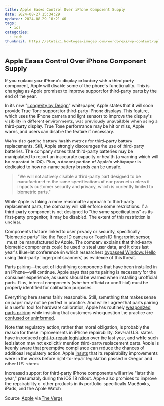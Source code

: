 ```yaml
---
title: Apple Eases Control Over iPhone Component Supply
date: 2024-08-27 15:34:29
updated: 2024-08-29 10:21:46
tags:
  - ios
categories:
  - tech
thumbnail: https://static1.howtogeekimages.com/wordpress/wp-content/uploads/2024/06/52422415722_9d846c78fe_o.jpg
---
```


## Apple Eases Control Over iPhone Component Supply

If you replace your iPhone's display or battery with a third-party component, Apple will disable some of the phone's functionality. This is changing as Apple promises to improve support for third-party parts by the end of the year.

 In its new "[Longevity by Design](https://support.apple.com/content/dam/edam/applecare/images/en%5FUS/otherassets/programs/Longevity%5Fby%5FDesign.pdf)" whitepaper, Apple states that it will soon provide True Tone support for third-party iPhone displays. This feature, which uses the iPhone camera and light sensors to improve the display's visibility in different environments, was previously unavailable when using a third-party display. True Tone performance may be hit or miss, Apple warns, and users can disable the feature if necessary.

 We're also getting battery health metrics for third-party battery replacements. Still, Apple strongly discourages the use of third-party batteries. The company states that third-party batteries may be manipulated to report an inaccurate capacity or health (a warning which will be repeated in iOS). Plus, a decent portion of Apple's whitepaper is dedicated to how no-name battery brands can be unsafe.

> "We will not actively disable a third-party part designed to be manufactured to the same specifications of our products unless it impacts customer security and privacy, which is currently limited to biometric parts."

 While Apple is taking a more reasonable approach to third-party replacement parts, the company will still enforce some restrictions. If a third-party component is not designed to "the same specifications" as its first-party progenitor, it may be disabled. The extent of this restriction is unclear.

 Components that are linked to user privacy or security, specifically "biometric parts" like the Face ID camera or Touch ID fingerprint sensor, _must_be manufactured by Apple. The company explains that third-party biometric components could be used to steal user data, and it cites last year's BlueHat conference (in which researchers [bypassed Windows Hello](https://hardware-help.techidaily.com/get-the-newest-realtek-device-driver-software-for-windows-11-systems/) using third-party fingerprint scanners) as evidence of this threat.

 Parts pairing—the act of identifying components that have been installed in an iPhone—will continue. Apple says that parts pairing is necessary for the consumer experience, as users should be warned when installing unofficial parts. Plus, internal components (whether official or unofficial) must be properly identified for calibration purposes.

 Everything here seems fairly reasonable. Still, something that makes sense on paper may not be perfect in practice. And while I agree that parts pairing is a useful tool for hardware calibration, Apple has routinely [weaponized parts pairing](https://www.ifixit.com/News/69320/how-parts-pairing-kills-independent-repair) while insisting that customers who question the practice are [confused or uninformed](https://www.imore.com/iphone/iphone-parts-pairing-doesnt-block-third-party-parts-from-working-apple-hardware-chief-argues-as-he-defends-the-controversial-process).

 Note that regulatory action, rather than moral obligation, is probably the reason for these improvements in iPhone repairability. Several U.S. states have introduced [right-to-repair legislation](https://network-issues.techidaily.com/quick-fix-for-win11-screen-glitches/) over the last year, and while such legislation may not explicitly mention third-party replacement parts, Apple is keenly aware that preemptive compliance can reduce the chances of additional regulatory action. Apple [insists](https://techcrunch.com/2024/04/11/apple-opens-access-to-used-iphone-components-for-repair/) that its repairability improvements were in the works before right-to-repair legislation passed in Oregon and other U.S. states.

 Increased support for third-party iPhone components will arrive "later this year," presumably during the iOS 18 rollout. Apple also promises to improve the repairability of other products in its portfolio, specifically MacBooks, iPads, and the Apple Watch.

 Source: [Apple](https://support.apple.com/content/dam/edam/applecare/images/en%5FUS/otherassets/programs/Longevity%5Fby%5FDesign.pdf) via [The Verge](https://www.theverge.com/2024/6/26/24186429/apple-iphone-batteries-displays-batteries-third-party-true-tone-metrics)

<ins class="adsbygoogle"
     style="display:block"
     data-ad-format="autorelaxed"
     data-ad-client="ca-pub-7571918770474297"
     data-ad-slot="1223367746"></ins>



<ins class="adsbygoogle"
     style="display:block"
     data-ad-client="ca-pub-7571918770474297"
     data-ad-slot="8358498916"
     data-ad-format="auto"
     data-full-width-responsive="true"></ins>
